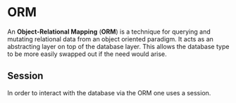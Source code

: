 # ORM

An **Object-Relational Mapping** (**ORM**) is a technique for querying and
mutating relational data from an object oriented paradigm. It acts as an
abstracting layer on top of the database layer. This allows the database type to
be more easily swapped out if the need would arise.

## Session

In order to interact with the database via the ORM one uses a session.
